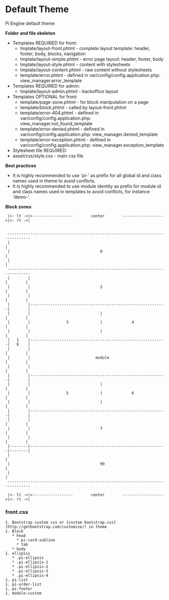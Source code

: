 Default Theme
=============

Pi Engine default theme




**Folder and file skeleton**

* Templates REQUIRED for front:
  *  tmplate/layout-front.phtml - complete layout template: header, footer, body, blocks, navigation
  *  tmplate/layout-simple.phtml - error page layout: header, footer, body
  *  tmplate/layout-style.phtml - content with stylesheets
  *  tmplate/layout-content.phtml - raw content without stylesheets
  *  template/error.phtml - defined in var/config/config.application.php: view_manager.error_template
* Templates REQUIRED for admin:
  *  tmplate/layout-admin.phtml - backoffice layout
* Templates OPTIONAL for front:
  *  template/page-zone.phtml - for block manipulation on a page
  *  template/block.phtml - called by layout-front.phtml
  *  template/error-404.phtml - defined in var/config/config.application.php: view_manager.not_found_template
  *  template/error-denied.phtml - defined in var/config/config.application.php: view_manager.denied_template
  *  template/error-exception.phtml - defined in var/config/config.application.php: view_manager.exception_template
* Stylesheet file REQUIRED:
*  asset/css/style.css - main css file

**Best practices**
*  It is highly recommended to use 'pi-' as prefix for all global id and class names used in theme to avoid conflicts.
*  It is highly recommended to use module identity as prefix for module id and class names used in templates to avoid conflicts, for instance 'demo-'.



**Block zones**

```
 |<- lt ->|<------------------        center        ------------------>|<- rt ->|


 --------------------------------------------------------------------------------
 |                                                                              |
 |                                        0                                     |
 |                                                                              |
 --------------------------------------------------------------------------------
 |        |                                                            |        |
 |        |                               2                            |        |
 |        |                                                            |        |
 |        |------------------------------------------------------------|        |
 |        |                               |                            |        |
 |        |                3              |             4              |        |
 |        |                               |                            |        |
 |   1    |------------------------------------------------------------|   8    |
 |        |                                                            |        |
 |        |                             module                         |        |
 |        |                                                            |        |
 |        |------------------------------------------------------------|        |
 |        |                               |                            |        |
 |        |                5              |             6              |        |
 |        |                               |                            |        |
 |        |------------------------------------------------------------|        |
 |        |                                                            |        |
 |        |                               7                            |        |
 |        |                                                            |        |
 |--------|------------------------------------------------------------|--------|
 |                                                                              |
 |                                        99                                    |
 |                                                                              |
 --------------------------------------------------------------------------------

 |<- lt ->|<------------------        center        ------------------>|<- rt ->|
```

### front.css
```
1. Bootstrap custom css or [custom bootstrap.css](http://getbootstrap.com/customize/) in theme
1. Block
   * head
     * pi-card-subline
     * tab
   * body
1. ellipsis
   * .pi-ellipsis
   * .pi-ellipsis-1
   * .pi-ellipsis-2
   * .pi-ellipsis-3
   * .pi-ellipsis-4
1. pi-list
1. pi-order-list
1. pi-footer
1. module-custom

```